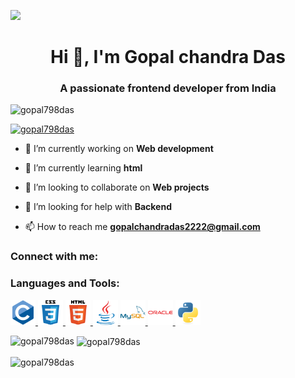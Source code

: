 <img src="https://readme-typing-svg.demolab.com?font=Patrick+Hand+SC&size=48&duration=2000&pause=300&color=blue&width=650&height=100&lines=Hi%2C+this+is+Gopal+Chandra+Das.;Follow+me+%E2%9D%A4%EF%B8%8F"><h1 align="center">Hi 👋, I'm Gopal chandra Das</h1>
<h3 align="center">A passionate frontend developer from India</h3>

<p align="left"> <img src="https://komarev.com/ghpvc/?username=gopal798das&label=Profile%20views&color=0e75b6&style=flat" alt="gopal798das" /> </p>

<p align="left"> <a href="https://github.com/ryo-ma/github-profile-trophy"><img src="https://github-profile-trophy.vercel.app/?username=gopal798das" alt="gopal798das" /></a> </p>

- 🔭 I’m currently working on **Web development**

- 🌱 I’m currently learning **html**

- 👯 I’m looking to collaborate on **Web projects**

- 🤝 I’m looking for help with **Backend**

- 📫 How to reach me **gopalchandradas2222@gmail.com**

<h3 align="left">Connect with me:</h3>
<p align="left">
</p>

<h3 align="left">Languages and Tools:</h3>
<p align="left"> <a href="https://www.cprogramming.com/" target="_blank" rel="noreferrer"> <img src="https://raw.githubusercontent.com/devicons/devicon/master/icons/c/c-original.svg" alt="c" width="40" height="40"/> </a> <a href="https://www.w3schools.com/css/" target="_blank" rel="noreferrer"> <img src="https://raw.githubusercontent.com/devicons/devicon/master/icons/css3/css3-original-wordmark.svg" alt="css3" width="40" height="40"/> </a> <a href="https://www.w3.org/html/" target="_blank" rel="noreferrer"> <img src="https://raw.githubusercontent.com/devicons/devicon/master/icons/html5/html5-original-wordmark.svg" alt="html5" width="40" height="40"/> </a> <a href="https://www.java.com" target="_blank" rel="noreferrer"> <img src="https://raw.githubusercontent.com/devicons/devicon/master/icons/java/java-original.svg" alt="java" width="40" height="40"/> </a> <a href="https://www.mysql.com/" target="_blank" rel="noreferrer"> <img src="https://raw.githubusercontent.com/devicons/devicon/master/icons/mysql/mysql-original-wordmark.svg" alt="mysql" width="40" height="40"/> </a> <a href="https://www.oracle.com/" target="_blank" rel="noreferrer"> <img src="https://raw.githubusercontent.com/devicons/devicon/master/icons/oracle/oracle-original.svg" alt="oracle" width="40" height="40"/> </a> <a href="https://www.python.org" target="_blank" rel="noreferrer"> <img src="https://raw.githubusercontent.com/devicons/devicon/master/icons/python/python-original.svg" alt="python" width="40" height="40"/> </a> </p>

<p><img align="left" src="https://github-readme-stats.vercel.app/api/top-langs?username=gopal798das&show_icons=true&locale=en&layout=compact" alt="gopal798das" /></p>

<p>&nbsp;<img align="center" src="https://github-readme-stats.vercel.app/api?username=gopal798das&show_icons=true&locale=en" alt="gopal798das" /></p>

<p><img align="center" src="https://github-readme-streak-stats.herokuapp.com/?user=gopal798das&" alt="gopal798das" /></p>
